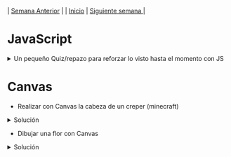 | [Semana Anterior](/week03/README.md) |
| [Inicio](/README.md) |
[Siguiente semana ](/week05/README.md)|

# JavaScript

<details>
  <summary>Un pequeño Quiz/repazo para reforzar lo visto hasta el momento con JS</summary>
  <ul>  
    <details>
    <summary>¿Qué es un array?</summary>
      Es una estructura de datos de tipo objeto.
    </details>
    <details>
    <summary>¿Qué es una variable?</summary>
      Es la representación de un espacio en memoria.
    </details>
    <details>
    <summary>¿Qué resultado podría esperar de ésta validación? 
    <code>4 == “4”</code>
    </summary>
      TRUE
    </details>
    <details>
    <summary>¿Cuáles son los tipos de scope tenemos? </summary>
    Scope global y Scope local.
    </details>
    <details>
    <summary>¿Qué resultado podría esperar de ésta validación? 
    <code>1 = “1”</code></summary>
    Syntax Error
    </details>
    <details>
    <summary>¿Qué podemos esperar al llamar al método .pop(); ? </summary>
    Borrar el último elemento de mi array.
    </details>
    <details>
    <summary>¿Qué resultado podría esperar de ésta validación? 
    <code>6 === “6”</code></summary>
    FALSE
    </details>
    <details>
    <summary>¿Qué método llamaríamos para saber el index de un elemento de mi array? </summary>
    indexOf()
    </details>
    <details>
    <summary>¿Por qué decimos que JavaScript es un lenguaje dinámico?</summary>
    Porque es un lenguaje que corre en tiempo de ejecución.
    </details>
    <details>
    <summary>¿Cómo podemos crear notas o comentarios en nuestro JavaScript?</summary>
    utilizando //... /*  */
    </details>
    <details>
    <summary>¿Qué significa Coerción en JS?</summary>
    Es el proceso de convertir el valor de un tipo a otro.
    </details>
    <details>
    <summary>¿Qué es el hoisting en Javascript?</summary>
    Es cuando las declaraciones de variables y funciones se procesan antes de ejecutar cualquier código.
    </details>

  </ul>
</details>



# Canvas


- Realizar con Canvas la cabeza de un creper (minecraft)

<details>
  <summary>Solución</summary>

    ```
    <canvas width="600" height="400"></canvas>
    <script>
    var pantalla = document.querySelector("canvas");
    var pincel = pantalla.getContext("2d");
    //cabeza
    pincel.fillStyle = 'darkgreen';
    pincel.fillRect(200, 50, 350 ,300);
    //ojos
    pincel.fillStyle = 'black';
    pincel.fillRect(250, 110, 90, 90);
    pincel.fillRect(410, 110, 90, 90);
    //nariz
    pincel.fillRect(340, 200, 70, 100);
     //boca
    pincel.fillRect(300, 240, 40, 110);
    pincel.fillRect(410, 240, 40, 110);
    </script>
    ```

</details>

-  Dibujar una flor con Canvas

<details>
  <summary>Solución</summary>
    
    ```
    <canvas width="600" height="400"></canvas>

    <script>

    var pantalla = document.querySelector("canvas");
    var pincel = pantalla.getContext("2d");
    pincel.fillStyle = "lightgray";
    pincel.fillRect(0, 0, 600, 400);

    function dibujarCirculo(x, y, radio, color) {

        pincel.fillStyle = color;
        pincel.beginPath();
        pincel.arc(x, y, radio, 0, 2*3.14);
        pincel.fill();
    }
        function dibujarFlor(x,y) {
        dibujarCirculo(x, y+20, 10, "blue");
        dibujarCirculo(x, y, 10, "red");
        dibujarCirculo(x, y-20, 10, "yellow");
        dibujarCirculo(x-20, y, 10, "orange");
        dibujarCirculo(x+20, y, 10, "black");
        }
        dibujarFlor(300,200);

    </script>
    ```


</details>